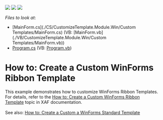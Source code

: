 <!-- default badges list -->
![](https://img.shields.io/endpoint?url=https://codecentral.devexpress.com/api/v1/VersionRange/128588654/12.1.4%2B)
[![](https://img.shields.io/badge/Open_in_DevExpress_Support_Center-FF7200?style=flat-square&logo=DevExpress&logoColor=white)](https://supportcenter.devexpress.com/ticket/details/E216)
[![](https://img.shields.io/badge/📖_How_to_use_DevExpress_Examples-e9f6fc?style=flat-square)](https://docs.devexpress.com/GeneralInformation/403183)
<!-- default badges end -->
<!-- default file list -->
*Files to look at*:

* [MainForm.cs](./CS/CustomizeTemplate.Module.Win/Custom Templates/MainForm.cs) (VB: [MainForm.vb](./VB/CustomizeTemplate.Module.Win/Custom Templates/MainForm.vb))
* [Program.cs](./CS/CustomizeTemplate.Win/Program.cs) (VB: [Program.vb](./VB/CustomizeTemplate.Win/Program.vb))
<!-- default file list end -->
# How to: Create a Custom WinForms Ribbon Template


<p>This example demonstrates how to customize WinForms Ribbon Templates. For details, refer to the <a href="http://documentation.devexpress.com/#Xaf/CustomDocument2618">How to: Create a Custom WinForms Ribbon Template</a> topic in XAF documentation.<br /><br />See also: <a href="https://www.devexpress.com/Support/Center/p/T196002">How to: Create a Custom a WinForms Standard Template</a></p>

<br/>


